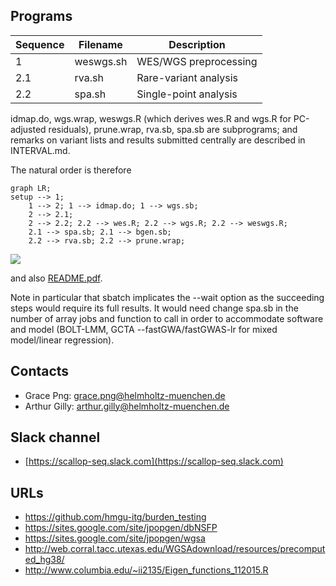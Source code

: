 ## Programs

| Sequence | Filename  | Description           |
| ---------|---------- | --------------------- |
| 1        | weswgs.sh | WES/WGS preprocessing |
| 2.1      | rva.sh    | Rare-variant analysis |
| 2.2      | spa.sh    | Single-point analysis |

idmap.do, wgs.wrap, weswgs.R (which derives wes.R and wgs.R for PC-adjusted residuals), prune.wrap, rva.sb, spa.sb are subprograms; and remarks on variant lists and results submitted centrally are described in INTERVAL.md.

The natural order is therefore

```mermaid
graph LR;
setup --> 1;
    1 --> 2; 1 --> idmap.do; 1 --> wgs.sb;
    2 --> 2.1;
    2 --> 2.2; 2.2 --> wes.R; 2.2 --> wgs.R; 2.2 --> weswgs.R;
    2.1 --> spa.sb; 2.1 --> bgen.sb;
    2.2 --> rva.sb; 2.2 --> prune.wrap;

```

![](https://tinyurl.com/y2asdh3r)

and also [README.pdf](README.pdf).

Note in particular that sbatch implicates the --wait option as the succeeding steps would require its full results. It would need change spa.sb in
the number of array jobs and function to call in order to accommodate software and model (BOLT-LMM, GCTA --fastGWA/fastGWAS-lr for mixed 
model/linear regression).

## Contacts

* Grace Png: grace.png@helmholtz-muenchen.de
* Arthur Gilly: arthur.gilly@helmholtz-muenchen.de

## Slack channel

* [https://scallop-seq.slack.com](https://scallop-seq.slack.com)

## URLs

* https://github.com/hmgu-itg/burden_testing
* https://sites.google.com/site/jpopgen/dbNSFP
* https://sites.google.com/site/jpopgen/wgsa
* http://web.corral.tacc.utexas.edu/WGSAdownload/resources/precomputed_hg38/
* http://www.columbia.edu/~ii2135/Eigen_functions_112015.R

